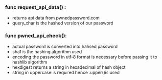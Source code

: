 

### func request_api_data() : 
- returns api data from pwnedpassword.com 
- query_char is the hashed version of our password

### func pwned_api_check():
- actual password is converted into hahsed password
- sha1 is the hashing algorithm used
- encoding the password in utf-8 format is necessary before passing it to hashlib algorithm
- hexdigest returns a string in hexadecimal of hash object  
- string in uppercase is required hence .upper()is used
